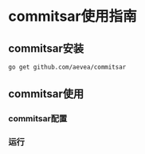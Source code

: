 # commitsar使用指南

## commitsar安装

```bash
go get github.com/aevea/commitsar
```

## commitsar使用

### commitsar配置

### 运行

